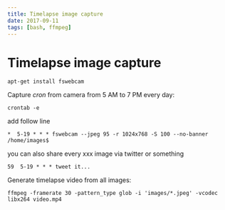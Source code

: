 ```yaml
---
title: Timelapse image capture 
date: 2017-09-11
tags: [bash, ffmpeg]
---
```


# Timelapse image capture

```shell script
apt-get install fswebcam
```

Capture *cron* from camera from 5 AM to 7 PM every day:

```shell script
crontab -e
```

add follow line

```shell script
*  5-19 * * * fswebcam --jpeg 95 -r 1024x768 -S 100 --no-banner /home/images$
```

you can also share every xxx image via twitter or something

```shell script
59  5-19 * * * tweet it...
```

Generate timelapse video from all images:

```shell script
ffmpeg -framerate 30 -pattern_type glob -i 'images/*.jpeg' -vcodec libx264 video.mp4
```
